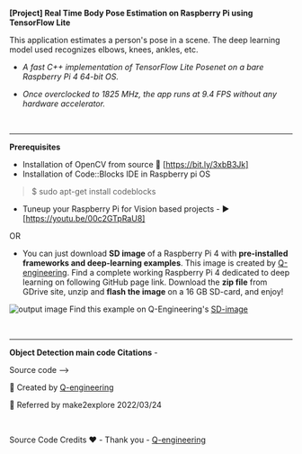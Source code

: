 **[Project] Real Time Body Pose Estimation on Raspberry Pi using TensorFlow Lite**

This application estimates a person's pose in a scene. The deep learning model used recognizes elbows, knees, ankles, etc.  
-  <em> A fast C++ implementation of TensorFlow Lite Posenet on a bare Raspberry Pi 4 64-bit OS.</em>  

-  <em> Once overclocked to 1825 MHz, the app runs at 9.4 FPS without any hardware accelerator. </em>  

<br>  

---------------------------------------------------------------------------------------------------------

**Prerequisites**  
- Installation of OpenCV from source                    🔗  [https://bit.ly/3xbB3Jk]  
- Installation of Code::Blocks IDE in Raspberry pi OS  
> $ sudo apt-get install codeblocks  
- Tuneup your Raspberry Pi for Vision based projects - ▶️  [https://youtu.be/00c2GTpRaU8]  

OR  

- You can just download **SD image** of a Raspberry Pi 4 with **pre-installed frameworks and deep-learning examples**. This image is created by [Q-engineering](https://qengineering.eu). Find a complete working Raspberry Pi 4 dedicated to deep learning on following GitHub page link. Download the **zip file** from GDrive site, unzip and **flash the image** on a 16 GB SD-card, and enjoy!  

![output image](https://qengineering.eu/images/SDcard16GB_tiny.jpg) Find this example on Q-Engineering's [SD-image](https://github.com/Qengineering/RPi-image)

<br>

----------------------------------------------------------------------------------------------------------
**Object Detection main code Citations** -  

Source code -->   

📎 Created by [Q-engineering](https://qengineering.eu)  
    
📎 Referred by make2explore 2022/03/24  

<br>  
  
Source Code Credits ❤️ -  Thank you - [Q-engineering](https://qengineering.eu)  